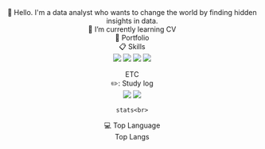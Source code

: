 

<!--
**hsmaro/hsmaro** is a ✨ _special_ ✨ repository because its `README.md` (this file) appears on your GitHub profile.

Here are some ideas to get you started: -->
<div align="center">
  🔭 Hello. I'm a data analyst who wants to change the world by finding hidden insights in data.<br>
  🌱 I’m currently learning CV<br>
  📄 Portfolio<br>
  📋 Skills<br>
  <img src="https://img.shields.io/badge/HTML-E34F26?style=flat-square&logo=HTML5&logoColor=white"/>
  <img src="https://img.shields.io/badge/PYTHON-3776AB?style=flat-square&logo=Python&logoColor=white"/>
  <img src="https://img.shields.io/badge/PYTORCH-EE4C2C?style=flat-square&logo=pytorch&logoColor=white"/>
  <img src="https://img.shields.io/badge/SCIKIT-LEARN-F7931E?style=flat-square&logo=scikitlearn&logoColor=white"/>
  
  ETC<br>
  ✏️: Study log<br>
  [<img src="https://img.shields.io/badge/Velog's-20C997?style=flat-square&logo=Velog's&logoColor=white"/>](https://velog.io/@maro)
  <img src="https://img.shields.io/badge/GitHub-181717?style=flat-square&logo=GitHub&logoColor=white"/><br>
  
    
    stats<br>
  💻 Top Language<br>
  Top Langs<br>
</div>
